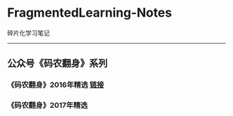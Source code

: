 # FragmentedLearning-Notes
碎片化学习笔记
***

## 公众号《码农翻身》系列
### 《码农翻身》2016年精选 [链接](码农翻身系列/码农翻身2016.md)
### 《码农翻身》2017年精选
